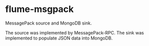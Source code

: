 flume-msgpack
=============

MessagePack source and MongoDB sink.

The source was implemented by MessagePack-RPC.
The sink was implemented to populate JSON data into MongoDB.